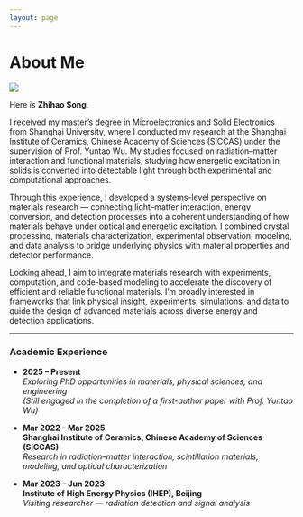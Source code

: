 ```yaml
---
layout: page
---
```


# About Me

<img src="https://shhhhong.github.io/images/own1.JPG" class="floatpic">

Here is **Zhihao Song**.<br>

I received my master’s degree in Microelectronics and Solid Electronics from Shanghai University, where I conducted my research at the Shanghai Institute of Ceramics, Chinese Academy of Sciences (SICCAS) under the supervision of Prof. Yuntao Wu. My studies focused on radiation–matter interaction and functional materials, studying how energetic excitation in solids is converted into detectable light through both experimental and computational approaches.

Through this experience, I developed a systems-level perspective on materials research — connecting light–matter interaction, energy conversion, and detection processes into a coherent understanding of how materials behave under optical and energetic excitation. I combined crystal processing, materials characterization, experimental observation, modeling, and data analysis to bridge underlying physics with material properties and detector performance.

Looking ahead, I aim to integrate materials research with experiments, computation, and code-based modeling to accelerate the discovery of efficient and reliable functional materials. I’m broadly interested in frameworks that link physical insight, experiments, simulations, and data to guide the design of advanced materials across diverse energy and detection applications.

---

### Academic Experience

- **2025 – Present**  
  *Exploring PhD opportunities in materials, physical sciences, and engineering*  
  *(Still engaged in the completion of a first-author paper with Prof. Yuntao Wu)*  

- **Mar 2022 – Mar 2025**  
  **Shanghai Institute of Ceramics, Chinese Academy of Sciences (SICCAS)**  
  *Research in radiation–matter interaction, scintillation materials, modeling, and optical characterization*  

- **Mar 2023 – Jun 2023**  
  **Institute of High Energy Physics (IHEP), Beijing**  
  *Visiting researcher — radiation detection and signal analysis*  

<br>



